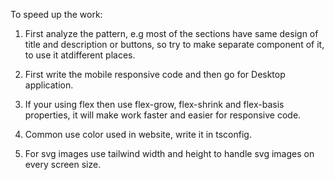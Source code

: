 To speed up the work:

1. First analyze the pattern, e.g most of the sections have same design of title and description or buttons, so try to make separate component of it, to use it atdifferent places.

2. First write the mobile responsive code and then go for Desktop application.

3. If your using flex then use flex-grow, flex-shrink and flex-basis properties, it will make work faster and easier for responsive code.

4. Common use color used in website, write it in tsconfig.

5. For svg images use tailwind width and height to handle svg images on every screen size.

